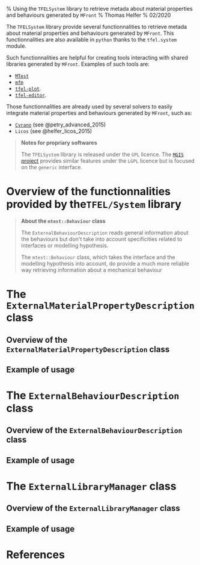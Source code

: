 % Using the `TFELSystem` library to retrieve metada about material properties and behaviours generated by `MFront`
% Thomas Helfer
% 02/2020

The `TFELSystem` library provide several functionnalities to retrieve
metada about material properties and behaviours generated by `MFront`.
This functionnalities are also available in `python` thanks to the
`tfel.system` module.

Such functionnalities are helpful for creating tools interacting with
shared libraries generated by `MFront`. Examples of such tools are:

- [`MTest`](mtest.html)
- [`mfm`](mfm.html)
- [`tfel-plot`](https://github.com/thelfer/tfel-plot).
- [`tfel-editor`](https://github.com/thelfer/tfel-editor).

Those functionnalities are already used by several solvers to easily
integrate material properties and behaviours generated by `MFront`, such
as:

- [`Cyrano`](cyrano.html) (see @petry_advanced_2015)
- `Licos` (see @helfer_licos_2015)

> **Notes for propriary softwares**
>
> The `TFELSystem` library is released under the `GPL` licence.
> The [`MGIS` project](https://github.com/thelfer/MFontGenericInterfaceSupport)
> provides similar features under the `LGPL` licence but is focused on 
> the `generic` interface.

# Overview of the  functionnalities provided by the`TFEL/System` library

> **About the `mtest::Behaviour` class**
>
> The `ExternalBehaviourDescription` reads general information about the
> behaviours but don't take into account specificities related to interfaces 
> or modelling hypothesis.
>
> The `mtest::Behaviour` class, which takes the interface and the
> modelling hypothesis into account, do provide a much more reliable way
> retrieving information about a mechanical behaviour

# The `ExternalMaterialPropertyDescription` class

## Overview of the `ExternalMaterialPropertyDescription` class

## Example of usage

# The `ExternalBehaviourDescription` class

## Overview of the `ExternalBehaviourDescription` class

## Example of usage

# The `ExternalLibraryManager` class

## Overview of the `ExternalLibraryManager` class

## Example of usage

# References
